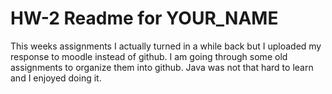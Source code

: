 # HW-2 Readme for YOUR_NAME

This weeks assignments I actually turned in a while back but I uploaded my response to moodle instead of github. I am going through some old assignments to organize them into github. Java was not that hard to learn and I enjoyed doing it.
